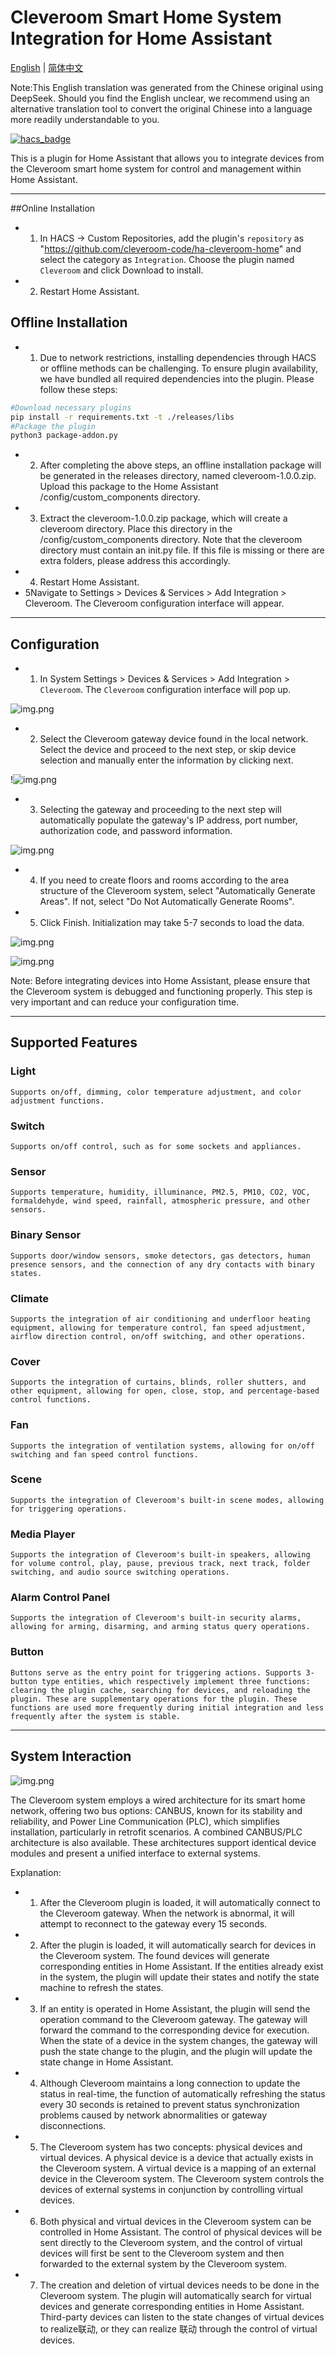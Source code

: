 # Cleveroom Smart Home System Integration for Home Assistant

[English](./README.md) | [简体中文](./README_zh-CN.md)

Note:This English translation was generated from the Chinese original using DeepSeek. Should you find the English unclear, we recommend using an alternative translation tool to convert the original Chinese into a language more readily understandable to you.

[![hacs_badge](https://img.shields.io/badge/HACS-Custom-41BDF5.svg)](https://github.com/hacs/integration)



This is a plugin for Home Assistant that allows you to integrate devices from the Cleveroom smart home system for control and management within Home Assistant.

---

##Online Installation

- 1.  In HACS -> Custom Repositories, add the plugin's `repository` as "https://github.com/cleveroom-code/ha-cleveroom-home" and select the category as `Integration`. Choose the plugin named `Cleveroom` and click Download to install.

- 2.  Restart Home Assistant.

## Offline Installation

- 1. Due to network restrictions, installing dependencies through HACS or offline methods can be challenging. To ensure plugin availability, we have bundled all required dependencies into the plugin. Please follow these steps:

```bash
#Download necessary plugins
pip install -r requirements.txt -t ./releases/libs
#Package the plugin
python3 package-addon.py
```
- 2. After completing the above steps, an offline installation package will be generated in the releases directory, named cleveroom-1.0.0.zip. Upload this package to the Home Assistant /config/custom_components directory.
- 3. Extract the cleveroom-1.0.0.zip package, which will create a cleveroom directory. Place this directory in the /config/custom_components directory. Note that the cleveroom directory must contain an init.py file. If this file is missing or there are extra folders, please address this accordingly.
- 4. Restart Home Assistant.
- 5Navigate to Settings > Devices & Services > Add Integration > Cleveroom. The Cleveroom configuration interface will appear.

---

## Configuration

- 1.  In System Settings > Devices & Services > Add Integration > `Cleveroom`. The `Cleveroom` configuration interface will pop up.

![img.png](assets/img_en1.png)

- 2.  Select the Cleveroom gateway device found in the local network. Select the device and proceed to the next step, or skip device selection and manually enter the information by clicking next.

!![img.png](assets/img_en2.png)

- 3.  Selecting the gateway and proceeding to the next step will automatically populate the gateway's IP address, port number, authorization code, and password information.

![img.png](assets/img_en3.png)

- 4.  If you need to create floors and rooms according to the area structure of the Cleveroom system, select "Automatically Generate Areas". If not, select "Do Not Automatically Generate Rooms".

- 5.  Click Finish. Initialization may take 5-7 seconds to load the data.

![img.png](assets/img_en4.png)

![img.png](assets/img_en5.png)

Note: Before integrating devices into Home Assistant, please ensure that the Cleveroom system is debugged and functioning properly. This step is very important and can reduce your configuration time.

---

## Supported Features

### Light

    Supports on/off, dimming, color temperature adjustment, and color adjustment functions.

### Switch

    Supports on/off control, such as for some sockets and appliances.

### Sensor

    Supports temperature, humidity, illuminance, PM2.5, PM10, CO2, VOC, formaldehyde, wind speed, rainfall, atmospheric pressure, and other sensors.

### Binary Sensor

    Supports door/window sensors, smoke detectors, gas detectors, human presence sensors, and the connection of any dry contacts with binary states.

### Climate

    Supports the integration of air conditioning and underfloor heating equipment, allowing for temperature control, fan speed adjustment, airflow direction control, on/off switching, and other operations.

### Cover

    Supports the integration of curtains, blinds, roller shutters, and other equipment, allowing for open, close, stop, and percentage-based control functions.

### Fan

    Supports the integration of ventilation systems, allowing for on/off switching and fan speed control functions.

### Scene

    Supports the integration of Cleveroom's built-in scene modes, allowing for triggering operations.

### Media Player

    Supports the integration of Cleveroom's built-in speakers, allowing for volume control, play, pause, previous track, next track, folder switching, and audio source switching operations.

### Alarm Control Panel

    Supports the integration of Cleveroom's built-in security alarms, allowing for arming, disarming, and arming status query operations.

### Button

    Buttons serve as the entry point for triggering actions. Supports 3-button type entities, which respectively implement three functions: clearing the plugin cache, searching for devices, and reloading the plugin. These are supplementary operations for the plugin. These functions are used more frequently during initial integration and less frequently after the system is stable.

---

## System Interaction

![img.png](assets/system_diagram.png)

The Cleveroom system employs a wired architecture for its smart home network, offering two bus options: CANBUS, known for its stability and reliability, and Power Line Communication (PLC), which simplifies installation, particularly in retrofit scenarios. A combined CANBUS/PLC architecture is also available. These architectures support identical device modules and present a unified interface to external systems.

Explanation:

- 1.  After the Cleveroom plugin is loaded, it will automatically connect to the Cleveroom gateway. When the network is abnormal, it will attempt to reconnect to the gateway every 15 seconds.
- 2.  After the plugin is loaded, it will automatically search for devices in the Cleveroom system. The found devices will generate corresponding entities in Home Assistant. If the entities already exist in the system, the plugin will update their states and notify the state machine to refresh the states.
- 3.  If an entity is operated in Home Assistant, the plugin will send the operation command to the Cleveroom gateway. The gateway will forward the command to the corresponding device for execution. When the state of a device in the system changes, the gateway will push the state change to the plugin, and the plugin will update the state change in Home Assistant.
- 4.  Although Cleveroom maintains a long connection to update the status in real-time, the function of automatically refreshing the status every 30 seconds is retained to prevent status synchronization problems caused by network abnormalities or gateway disconnections.
- 5.  The Cleveroom system has two concepts: physical devices and virtual devices. A physical device is a device that actually exists in the Cleveroom system. A virtual device is a mapping of an external device in the Cleveroom system. The Cleveroom system controls the devices of external systems in conjunction by controlling virtual devices.
- 6.  Both physical and virtual devices in the Cleveroom system can be controlled in Home Assistant. The control of physical devices will be sent directly to the Cleveroom system, and the control of virtual devices will first be sent to the Cleveroom system and then forwarded to the external system by the Cleveroom system.
- 7.  The creation and deletion of virtual devices needs to be done in the Cleveroom system. The plugin will automatically search for virtual devices and generate corresponding entities in Home Assistant. Third-party devices can listen to the state changes of virtual devices to realize联动, or they can realize 联动 through the control of virtual devices.